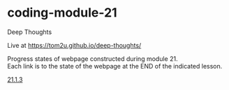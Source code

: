 # coding-module-21

Deep Thoughts  

Live at https://tom2u.github.io/deep-thoughts/  

Progress states of webpage constructed during module 21.  
Each link is to the state of the webpage at the END of the indicated lesson.  

[21.1.3](https://github.com/tom2u/coding-online-module-21/tree/master/21.1.3)  
